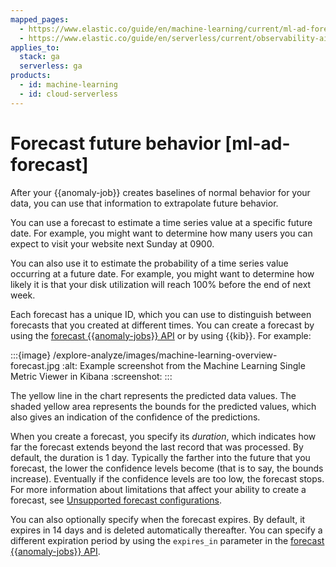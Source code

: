 ```yaml
---
mapped_pages:
  - https://www.elastic.co/guide/en/machine-learning/current/ml-ad-forecast.html
  - https://www.elastic.co/guide/en/serverless/current/observability-aiops-forecast-anomalies.html
applies_to:
  stack: ga
  serverless: ga
products:
  - id: machine-learning
  - id: cloud-serverless
---
```


# Forecast future behavior [ml-ad-forecast]

After your {{anomaly-job}} creates baselines of normal behavior for your data, you can use that information to extrapolate future behavior.

You can use a forecast to estimate a time series value at a specific future date. For example, you might want to determine how many users you can expect to visit your website next Sunday at 0900.

You can also use it to estimate the probability of a time series value occurring at a future date. For example, you might want to determine how likely it is that your disk utilization will reach 100% before the end of next week.

Each forecast has a unique ID, which you can use to distinguish between forecasts that you created at different times. You can create a forecast by using the [forecast {{anomaly-jobs}} API](https://www.elastic.co/docs/api/doc/elasticsearch/operation/operation-ml-forecast) or by using {{kib}}. For example:

:::{image} /explore-analyze/images/machine-learning-overview-forecast.jpg
:alt: Example screenshot from the Machine Learning Single Metric Viewer in Kibana
:screenshot:
:::

The yellow line in the chart represents the predicted data values. The shaded yellow area represents the bounds for the predicted values, which also gives an indication of the confidence of the predictions.

When you create a forecast, you specify its *duration*, which indicates how far the forecast extends beyond the last record that was processed. By default, the duration is 1 day. Typically the farther into the future that you forecast, the lower the confidence levels become (that is to say, the bounds increase). Eventually if the confidence levels are too low, the forecast stops. For more information about limitations that affect your ability to create a forecast, see [Unsupported forecast configurations](ml-limitations.md#ml-forecast-config-limitations).

You can also optionally specify when the forecast expires. By default, it expires in 14 days and is deleted automatically thereafter. You can specify a different expiration period by using the `expires_in` parameter in the [forecast {{anomaly-jobs}} API](https://www.elastic.co/docs/api/doc/elasticsearch/operation/operation-ml-forecast).
